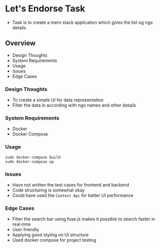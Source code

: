 # Let's Endorse Task
- Task is to create a mern stack application which gives the list og ngo details

## Overview
- Design Thoughts
- System Requirements
- Usage
- Issues
- Edge Cases

### Design Thoughts
- To create a simple UI for data representation
- Filter the data in according with ngo names and other details

### System Requirements
- Docker
- Docker Compose

### Usage
```
sudo docker-compose build
sudo docker-compose up
```

### Issues
- Have not written the test cases for frontend and backend
- Code structuring is somewhat okay
- Could have used the  ```Context Api``` for better UI performance

### Edge Cases
- Filter the search bar using fuse.js makes it possible to search faster in real-time
- User friendly
- Applying good styling on UI structure
- Used docker compose for project testing